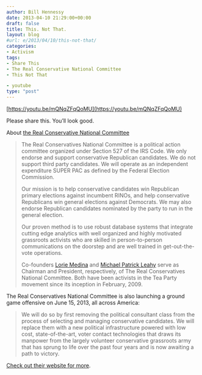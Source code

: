 ```yaml
---
author: Bill Hennessy
date: 2013-04-10 21:29:00+00:00
draft: false
title: This. Not That.
layout: blog
#url: e/2013/04/10/this-not-that/
categories:
- Activism
tags:
- Share This
- The Real Conservative National Committee
- This Not That

- youtube
type: "post"
---
```


[https://youtu.be/mQNqZFqQoMU](https://youtu.be/mQNqZFqQoMU)

Please share this. You’ll look good.

About [the Real Conservative National Committee](https://therealcnc.com/)

> The Real Conservatives National Committee is a political action committee organized under Section 527 of the IRS Code. We only endorse and support conservative Republican candidates. We do not support third party candidates. We will operate as an independent expenditure SUPER PAC as defined by the Federal Election Commission. 
> 
> Our mission is to help conservative candidates win Republican primary elections against incumbent RINOs, and help conservative Republicans win general elections against Democrats. We may also endorse Republican candidates nominated by the party to run in the general election. 
> 
> Our proven method is to use robust database systems that integrate cutting edge analytics with well organized and highly motivated grassroots activists who are skilled in person-to-person communications on the doorstep and are well trained in get-out-the-vote operations. 
> 
> Co-founders [Lorie Medina](https://www.harpercollins.com/authors/38371/Lorie_Medina/index.aspx) and [Michael Patrick Leahy](https://www.michaelpatrickleahy.com/) serve as Chairman and President, respectively, of The Real Conservatives National Committee. Both have been activists in the Tea Party movement since its inception in February, 2009.
> 
> 

The Real Conservatives National Committee is also launching a ground game offensive on June 15, 2013, all across America: 

> We will do so by first removing the political consultant class from the process of selecting and managing conservative candidates. We will replace them with a new political infrastructure powered with low cost, state-of-the-art, voter contact technologies that draws its manpower from the largely volunteer conservative grassroots army that has sprung to life over the past four years and is now awaiting a path to victory.
> 
> 

[Check out their website for more](https://therealcnc.com/).
